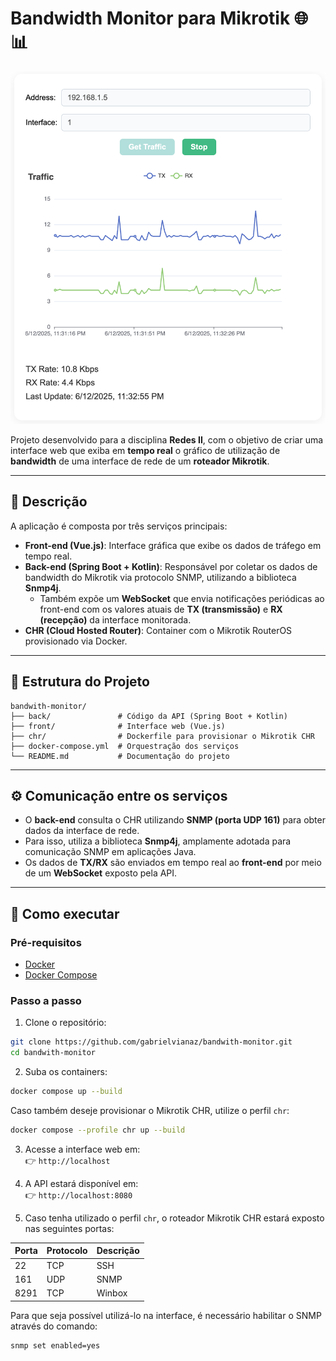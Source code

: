 # Bandwidth Monitor para Mikrotik 🌐📊

![Print Bandwith Monitor](print.png)

Projeto desenvolvido para a disciplina **Redes II**, com o objetivo de criar uma interface web que exiba em **tempo real** o gráfico de utilização de **bandwidth** de uma interface de rede de um **roteador Mikrotik**.

---

## 📌 Descrição

A aplicação é composta por três serviços principais:

- **Front-end (Vue.js)**: Interface gráfica que exibe os dados de tráfego em tempo real.
- **Back-end (Spring Boot + Kotlin)**: Responsável por coletar os dados de bandwidth do Mikrotik via protocolo SNMP, utilizando a biblioteca **Snmp4j**.
  - Também expõe um **WebSocket** que envia notificações periódicas ao front-end com os valores atuais de **TX (transmissão)** e **RX (recepção)** da interface monitorada.
- **CHR (Cloud Hosted Router)**: Container com o Mikrotik RouterOS provisionado via Docker.

---

## 🧱 Estrutura do Projeto

```
bandwith-monitor/
├── back/               # Código da API (Spring Boot + Kotlin)
├── front/              # Interface web (Vue.js)
├── chr/                # Dockerfile para provisionar o Mikrotik CHR
├── docker-compose.yml  # Orquestração dos serviços
└── README.md           # Documentação do projeto
```

---

## ⚙️ Comunicação entre os serviços

- O **back-end** consulta o CHR utilizando **SNMP (porta UDP 161)** para obter dados da interface de rede.
- Para isso, utiliza a biblioteca **Snmp4j**, amplamente adotada para comunicação SNMP em aplicações Java.
- Os dados de **TX/RX** são enviados em tempo real ao **front-end** por meio de um **WebSocket** exposto pela API.

---

## 🚀 Como executar

### Pré-requisitos

- [Docker](https://www.docker.com/)
- [Docker Compose](https://docs.docker.com/compose/)

### Passo a passo

1. Clone o repositório:
```bash
git clone https://github.com/gabrielvianaz/bandwith-monitor.git
cd bandwith-monitor
```

2. Suba os containers:
```bash
docker compose up --build
```

Caso também deseje provisionar o Mikrotik CHR, utilize o perfil `chr`:

```bash
docker compose --profile chr up --build
```

3. Acesse a interface web em:  
   👉 `http://localhost`

4. A API estará disponível em:  
   👉 `http://localhost:8080`

5. Caso tenha utilizado o perfil `chr`, o roteador Mikrotik CHR estará exposto nas seguintes portas:

| Porta | Protocolo | Descrição                     |
|-------|-----------|-------------------------------|
| 22    | TCP       | SSH                           |
| 161   | UDP       | SNMP                          |
| 8291  | TCP       | Winbox                        |

Para que seja possível utilizá-lo na interface, é necessário habilitar o SNMP através do comando:

```bash
snmp set enabled=yes
```